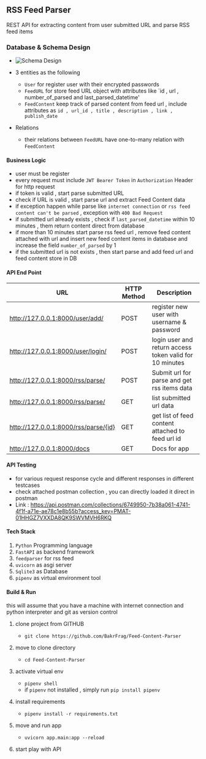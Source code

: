 ## RSS Feed Parser 
REST API for extracting content from user submitted URL and parse RSS feed items

### Database & Schema Design 
- ![Schema Design](images/schema.png)
- 3 entities as the following 
   - `User` for register user with their encrypted passwords 
   - `FeedURL` for store feed URL object with attributes like `id , url , number_of_parsed and last_parsed_datetime' 
   - `FeedContent` keep track of parsed content from feed url , include attributes as `id , url_id , title , description , link , publish_date`
   
- Relations 
     - their relations between `FeedURL` have one-to-many relation with `FeedContent` 

#### Business Logic 
- user must be register 
- every request must include `JWT Bearer Token` in `Authorization` Header for http request 
- if token is valid , start parse submitted URL
- check if URL is valid  , start parse url and extract Feed Content data 
- if exception happen while parse like `internet connection` or `rss feed content can't be parsed` , exception with `400 Bad Request` 
- if submitted url already exists , check if `last_parsed_datetime` within 10 minutes , them return content direct from database 
- if more than 10 minutes start parse rss feed url , remove feed content attached with url and insert new feed content items in database and increase the field `number_of_parsed` by 1 
- if the submitted url is not exists , then start parse and add feed url and feed content store in DB 
#### API End Point 
| URL | HTTP Method   |Description|
|--|--|--|
|  http://127.0.0.1:8000/user/add/|POST  |register new user with username & password|
|http://127.0.0.1:8000/user/login/|POST| login user and return access token valid for 10 minutes|
|http://127.0.0.1:8000/rss/parse/|POST|Submit url for parse and get rss items data|
|http://127.0.0.1:8000/rss/parse/|GET|list submitted url data|
|http://127.0.0.1:8000/rss/parse/{id}|GET|get list of feed content attached to feed url id |
|http://127.0.0.1:8000/docs| GET| Docs for app|

#### API Testing 
- for various request response cycle and different responses in different testcases
- check attached postman collection , you can directly loaded it direct in postman 
- Link : https://api.postman.com/collections/6749950-7b38a061-4741-4f1f-a71e-ae78c1e8b55b?access_key=PMAT-01HHGZ7VXXDA8QK9SWVMVH6RKQ

#### Tech Stack 
1. `Python` Programming language 
2. `FastAPI` as backend framework 
3. `feedparser` for rss feed 
4. `uvicorn` as asgi server 
5. `Sqlite3` as Database 
6. `pipenv` as virtual environment tool


#### Build & Run 
this will assume that you have a machine with internet connection and python interpreter and git as version control 
1. clone project from GITHUB 
    -  `git clone https://github.com/BakrFrag/Feed-Content-Parser`
2. move to clone directory 
    - `cd Feed-Content-Parser`
    
3. activate virtual env 
    - `pipenv shell`
    - if `pipenv` not installed , simply run `pip install pipenv`
4. install requirements 
    - `pipenv install -r requirements.txt` 
 5. move and run app 

    - `uvicorn app.main:app --reload`
5. start play with API 




